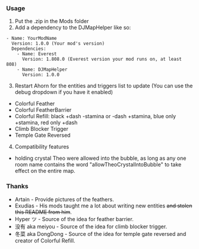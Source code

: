 ### Usage
1. Put the .zip in the Mods folder
2. Add a dependency to the DJMapHelper like so:
~~~
- Name: YourModName
  Version: 1.0.0 (Your mod's version)
  Dependencies:
    - Name: Everest
      Version: 1.808.0 (Everest version your mod runs on, at least 808)
    - Name: DJMapHelper
      Version: 1.0.0
~~~
3. Restart Ahorn for the entities and triggers list to update (You can use the debug dropdown if you have it enabled)
- Colorful Feather
- Colorful FeatherBarrier
- Colorful Refill: black +dash -stamina or -dash +stamina, blue only +stamina, red only +dash
- Climb Blocker Trigger
- Temple Gate Reversed

4. Compatibility features 
- holding crystal Theo were allowed into the bubble, as long as any one room name contains the word "allowTheoCrystalIntoBubble" to take effect on the entire map.

### Thanks
- Artain - Provide pictures of the feathers.
- Exudias - His mods taught me a lot about writing new entities ~~and stolen this README from him~~.
- Hyper ツ - Source of the idea for feather barrier.
- 没有 aka meiyou - Source of the idea for climb blocker trigger.
- 冬菜 aka DongDong - Source of the idea for temple gate reversed and creator of Colorful Refill.